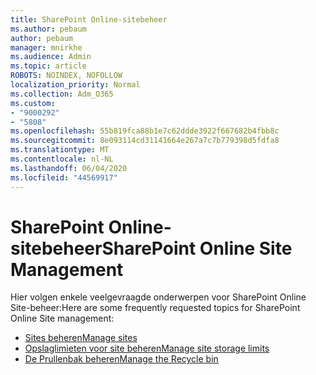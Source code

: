 ```yaml
---
title: SharePoint Online-sitebeheer
ms.author: pebaum
author: pebaum
manager: mnirkhe
ms.audience: Admin
ms.topic: article
ROBOTS: NOINDEX, NOFOLLOW
localization_priority: Normal
ms.collection: Adm_O365
ms.custom:
- "9000292"
- "5808"
ms.openlocfilehash: 55b819fca88b1e7c62ddde3922f667682b4fbb8c
ms.sourcegitcommit: 8e093114cd31141664e267a7c7b779398d5fdfa8
ms.translationtype: MT
ms.contentlocale: nl-NL
ms.lasthandoff: 06/04/2020
ms.locfileid: "44569917"
---
```

# <a name="sharepoint-online-site-management"></a><span data-ttu-id="ec817-102">SharePoint Online-sitebeheer</span><span class="sxs-lookup"><span data-stu-id="ec817-102">SharePoint Online Site Management</span></span>

<span data-ttu-id="ec817-103">Hier volgen enkele veelgevraagde onderwerpen voor SharePoint Online Site-beheer:</span><span class="sxs-lookup"><span data-stu-id="ec817-103">Here are some frequently requested topics for SharePoint Online Site management:</span></span>

- [<span data-ttu-id="ec817-104">Sites beheren</span><span class="sxs-lookup"><span data-stu-id="ec817-104">Manage sites</span></span>](https://docs.microsoft.com/sharepoint/manage-sites-in-new-admin-center)
- [<span data-ttu-id="ec817-105">Opslaglimieten voor site beheren</span><span class="sxs-lookup"><span data-stu-id="ec817-105">Manage site storage limits</span></span>](https://docs.microsoft.com/sharepoint/manage-site-collection-storage-limits)
- [<span data-ttu-id="ec817-106">De Prullenbak beheren</span><span class="sxs-lookup"><span data-stu-id="ec817-106">Manage the Recycle bin</span></span>](https://support.microsoft.com/office/8a6c2198-910e-42dc-9a9c-bc5bc4f327da)